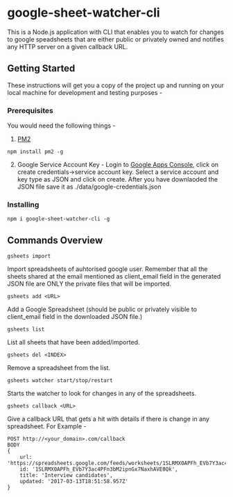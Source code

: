 # google-sheet-watcher-cli

This is a Node.js application with CLI that enables you to watch for changes to google speadsheets that are either public or privately owned and notifies any HTTP server on a given callback URL. 

## Getting Started

These instructions will get you a copy of the project up and running on your local machine for development and testing purposes -

### Prerequisites

You would need the following things -

1. [PM2](https://github.com/Unitech/pm2)
```
npm install pm2 -g
```

2. Google Service Account Key - Login to [Google Apps Console](https://console.developers.google.com), click on create credentials->service account key. Select a service account and key type as JSON and click on create. After you have downlaoded the JSON file save it as ./data/google-credentials.json

### Installing

```
npm i google-sheet-watcher-cli -g
```


## Commands Overview

```
gsheets import
```
Import spreadsheets of auhtorised google user. Remember that all the sheets shared at the email mentioned as client_email field in the generated JSON file are ONLY the private files that will be imported.

```
gsheets add <URL>
```
Add a Google Spreadsheet (should be public or privately visible to client_email field in the downloaded JSON file.)
```
gsheets list
```
List all sheets that have been added/imported.
```
gsheets del <INDEX>
```
Remove a spreadsheet from the list.
```
gsheets watcher start/stop/restart
```
Starts the watcher to look for changes in any of the spreadsheets.
```
gsheets callback <URL>
```
Give a callback URL that gets a hit with details if there is change in any spreadsheet.
For Example - 
```
POST http://<your_domain>.com/callback
BODY
{ 
	url: 'https://spreadsheets.google.com/feeds/worksheets/1SLRMX0APFh_EVb7Y3ac4PFn3bM2ipnGx7NaxhAVE8Qk/private/full',
  	id: '1SLRMX0APFh_EVb7Y3ac4PFn3bM2ipnGx7NaxhAVE8Qk',
  	title: 'Interview candidates',
  	updated: '2017-03-13T18:51:58.957Z' 
}
```
